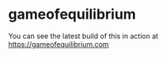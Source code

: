 # gameofequilibrium

You can see the latest build of this in action at https://gameofequilibrium.com

